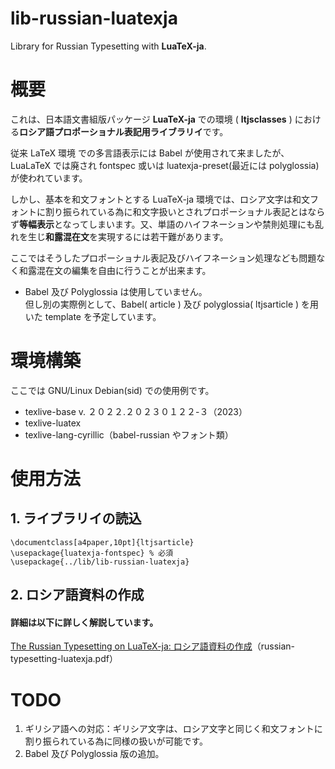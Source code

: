 # lib-russian-luatexja
Library for Russian Typesetting with **LuaTeX-ja**. 

# 概要
これは、日本語文書組版パッケージ **LuaTeX-ja** での環境 ( **ltjsclasses** ) における**ロシア語プロポーショナル表記用ライブラリイ**です。  

従来 LaTeX 環境 での多言語表示には Babel が使用されて来ましたが、LuaLaTeX では廃され fontspec 或いは luatexja-preset(最近には polyglossia) が使われています。

しかし、基本を和文フォントとする LuaTeX-ja 環境では、ロシア文字は和文フォントに割り振られている為に和文字扱いとされプロポーショナル表記とはならず**等幅表示**となってしまいます。又、単語のハイフネーションや禁則処理にも乱れを生じ**和露混在文**を実現するには若干難があります。  

ここではそうしたプロポーショナル表記及びハイフネーション処理なども問題なく和露混在文の編集を自由に行うことが出来ます。

- Babel 及び Polyglossia は使用していません。  
但し別の実際例として、Babel( article ) 及び polyglossia( ltjsarticle ) を用いた template を予定しています。
<!--
- 同じ条件である**ギリシャ語**用のライブラリイ **lib-greek-luatexja** も同梱しています（参照：**template-greek-luatexja** ）。
-->

# 環境構築
ここでは GNU/Linux Debian(sid) での使用例です。
- texlive-base v. ２０２２.２０２３０１２２-３（2023）
- texlive-luatex
- texlive-lang-cyrillic（babel-russian やフォント類）

# 使用方法

## 1. ライブラリイの読込
```
\documentclass[a4paper,10pt]{ltjsarticle}
\usepackage{luatexja-fontspec} % 必須
\usepackage{../lib/lib-russian-luatexja}
```
## 2. ロシア語資料の作成
#### 詳細は以下に詳しく解説しています。
[The Russian Typesetting on LuaTeX-ja: ロシア語資料の作成](https://github.com/ru-museum/lib-russian-luatexja/blob/main/russian-typesetting-luatexja.pdf)（russian-typesetting-luatexja.pdf）

# TODO
1. ギリシア語への対応：ギリシア文字は、ロシア文字と同じく和文フォントに割り振られている為に同様の扱いが可能です。
2. Babel 及び Polyglossia 版の追加。 





